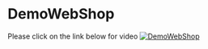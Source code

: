 # DemoWebShop
Please click on the link below for video
[![DemoWebShop](https://img.youtube.com/vi/bV2ezBauv3A/0.jpg)](https://www.youtube.com/watch?v=bV2ezBauv3A)

